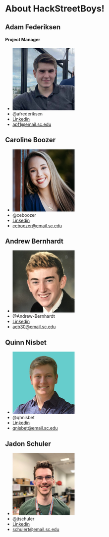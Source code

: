 
# About HackStreetBoys!

## Adam Federiksen
#### Project Manager
- ![adam](/Documentation/branding/adam.png)
- @afrederiksen
- [Linkedin](https://www.linkedin.com/in/adam-frederiksen/)
- apf1@email.sc.edu 

## Caroline Boozer
- ![caroline](/Documentation/branding/caroline.png)
- @ceboozer
- [Linkedin](https://www.linkedin.com/in/caroline-boozer-aa0343232/)
- ceboozer@email.sc.edu

## Andrew Bernhardt
- ![andrew](/Documentation/branding/andrew.png)
- @Andrew-Bernhardt
- [Linkedin](https://www.linkedin.com/in/andrew-bernhardt-5b087a163/)
- aeb30@email.sc.edu

## Quinn Nisbet
- ![quinn](/Documentation/branding/quinn.png)
- @qhnisbet
- [Linkedin](https://www.linkedin.com/in/quinn-nisbet-8114631a5/)
- qnisbet@email.sc.edu

## Jadon Schuler
- ![jadon](/Documentation/branding/jadon.png)
- @jtschuler
- [Linkedin](https://www.linkedin.com/in/jadon-schuler/)
- schulert@email.sc.edu
